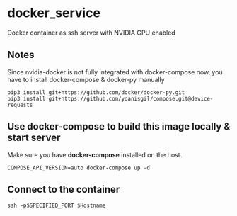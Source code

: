 # docker_service

Docker container as ssh server with NVIDIA GPU enabled

## Notes

Since nvidia-docker is not fully integrated with docker-compose now, you have to install docker-compose & docker-py manually

```shell
pip3 install git+https://github.com/docker/docker-py.git
pip3 install git+https://github.com/yoanisgil/compose.git@device-requests
```

## Use docker-compose to build this image locally & start server

Make sure you have **docker-compose** installed on the host.

```shell
COMPOSE_API_VERSION=auto docker-compose up -d
```

## Connect to the container

```shell
ssh -p$SPECIFIED_PORT $Hostname
```

